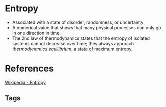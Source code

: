# Entropy  

* Associated with a state of disorder, randomness, or uncertainty  
* A numerical value that shows that many physical processes can only go in one direction in time.  
* The 2nd law of thermodynamics states that the entropy of  isolated systems cannot decrease over time; they always approach *thermodynamics equilibrium*, a state of maximum entropy. 

# References
[Wikipedia - Entropy](https://en.wikipedia.org/wiki/Entropy)

## Tags
